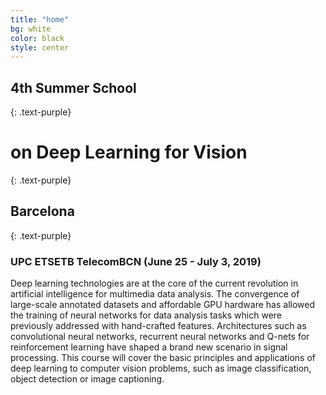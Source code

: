 ```yaml
---
title: "home"
bg: white
color: black
style: center
---
```


## 4th Summer School 
{: .text-purple}
# on **Deep Learning for Vision**
{: .text-purple}
## Barcelona
{: .text-purple}

### UPC ETSETB TelecomBCN (June 25 - July 3, 2019)

Deep learning technologies are at the core of the current revolution in artificial intelligence for multimedia data analysis. The convergence of large-scale annotated datasets and affordable GPU hardware has allowed the training of neural networks for data analysis tasks which were previously addressed with hand-crafted features. Architectures such as convolutional neural networks, recurrent neural networks and Q-nets for reinforcement learning have shaped a brand new scenario in signal processing. This course will cover the basic principles and applications of deep learning to computer vision problems, such as image classification, object detection or image captioning.
